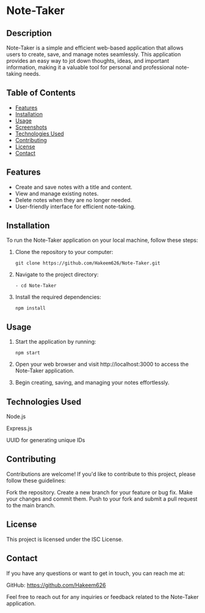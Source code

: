 # Note-Taker

## Description

Note-Taker is a simple and efficient web-based application that allows users to create, save, and manage notes seamlessly. This application provides an easy way to jot down thoughts, ideas, and important information, making it a valuable tool for personal and professional note-taking needs.

## Table of Contents

- [Features](#features)
- [Installation](#installation)
- [Usage](#usage)
- [Screenshots](#screenshots)
- [Technologies Used](#technologies-used)
- [Contributing](#contributing)
- [License](#license)
- [Contact](#contact)

## Features

- Create and save notes with a title and content.
- View and manage existing notes.
- Delete notes when they are no longer needed.
- User-friendly interface for efficient note-taking.

## Installation

To run the Note-Taker application on your local machine, follow these steps:

1. Clone the repository to your computer:

   ```shell
   git clone https://github.com/Hakeem626/Note-Taker.git
2. Navigate to the project directory:

    ```shell
    - cd Note-Taker
3. Install the required dependencies:

    ```shell
    npm install

## Usage

1. Start the application by running:
    ```shell
    npm start

2. Open your web browser and visit http://localhost:3000 to access the Note-Taker application.

3. Begin creating, saving, and managing your notes effortlessly.


## Technologies Used
Node.js

Express.js

UUID for generating unique IDs

## Contributing
Contributions are welcome! If you'd like to contribute to this project, please follow these guidelines:

Fork the repository.
Create a new branch for your feature or bug fix.
Make your changes and commit them.
Push to your fork and submit a pull request to the main branch.

## License
This project is licensed under the ISC License.

## Contact
If you have any questions or want to get in touch, you can reach me at:

GitHub: https://github.com/Hakeem626

Feel free to reach out for any inquiries or feedback related to the Note-Taker application.